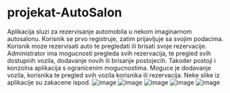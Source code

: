 # projekat-AutoSalon
Aplikacija sluzi za rezervisanje automobila u nekom imaginarnom autosalonu. Korisnik se prvo registruje, zatim prijavljuje sa svojim podacima. 
Korisnik moze rezervisati auto te pregledati ili brisati svoje rezervacije. 
Administrator ima mogucnosti pregleda svih rezervacija, te pregled svih dostupnih vozila, dodavanje novih ili brisanje postojecih.
Takoder postoji i konzolna aplikacija s ogranicenim mogucnostima. Moguce je dodavanje vozila, korisnika te pregled svih vozila korisnika
ili rezervacija. Neke slike iz aplikacije su zakacene ispod.
![image](https://user-images.githubusercontent.com/115478342/217656297-50b383a5-3d94-434e-8c93-d49dc76901b8.png)
![image](https://user-images.githubusercontent.com/115478342/217656349-a617f71b-c787-43fc-b3d3-30e6a1696a2f.png)
![image](https://user-images.githubusercontent.com/115478342/217656401-c3262580-b687-4209-b14f-256d71e0d187.png)
![image](https://user-images.githubusercontent.com/115478342/217656520-8d676acc-8e82-4b1e-a0a0-682ae9cabe53.png)
![image](https://user-images.githubusercontent.com/115478342/217656540-60df04ae-1a51-48a3-a71c-54238db28e8b.png)
